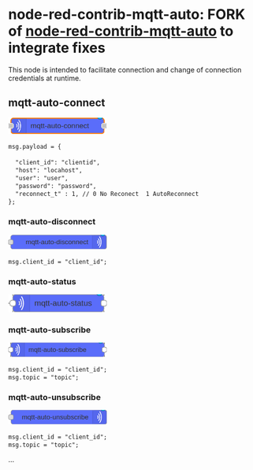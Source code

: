 # node-red-contrib-mqtt-auto: FORK of [node-red-contrib-mqtt-auto](https://github.com/eltonssilva/node-red-contrib-mqtt-auto) to integrate fixes

This node is intended to facilitate connection and change of connection credentials at runtime.

## mqtt-auto-connect

<img src="img/connects.png" width="200" alt="Conectar">

```
msg.payload = {

  "client_id": "clientid",
  "host": "locahost",
  "user": "user",
  "password": "password",
  "reconnect_t" : 1, // 0 No Reconect  1 AutoReconnect
};
```


### mqtt-auto-disconnect

<img src="img/disconnect.png" width="200" alt="Conectar">


```
msg.client_id = "client_id";
```

### mqtt-auto-status

<img src="img/status.png" width="200" alt="Conectar">



### mqtt-auto-subscribe

<img src="img/subscribe.png" width="200" alt="Conectar">


```
msg.client_id = "client_id";
msg.topic = "topic";
```


### mqtt-auto-unsubscribe

<img src="img/unsubscribe.png" width="200" alt="Conectar">

```
msg.client_id = "client_id";
msg.topic = "topic";
```

...